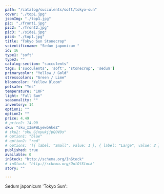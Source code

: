 ```yaml
---
path: "/catalog/succulents/soft/tokyo-sun"
cover: "./top1.jpg"
jsonImg: "./top1.jpg"
pic: "./front1.jpg"
pic2: "./front2.jpg"
pic3: "./side1.jpg"
pic4: "./top1.jpg"
title: "Tokyo Sun Stonecrop"
scientificname: "Sedum japonicum "
id: 16
type1: "soft"
type2: ""
catalog-section: "succulents"
tags: ['succulents', 'soft', 'stonecrop', 'sedum']
primarycolor: "Yellow / Gold"
stresscolors: "Green / Lime"
bloomcolor: "Yellow Bloom"
petsafe: "Yes"
temperature: "10F"
light: "Full Sun"
seasonality: ""
inventory: 14
option1: ""
option2: ""
price: 4.49
# price2: 14.99
sku: "sku_I3mFWLyewbAkeZ"
# sku2: "sku_GjxyukjjpQOVDs"
# option1: "blue"
# option2: "red"
# options: '[{ label: "Small", value: 1 }, { label: "Large", value: 2 }]'
published: true
available: 0
inStock: "http://schema.org/InStock"
# inStock: "http://schema.org/OutOfStock"
story: ""

---
```


Sedum japonicum 'Tokyo Sun': 